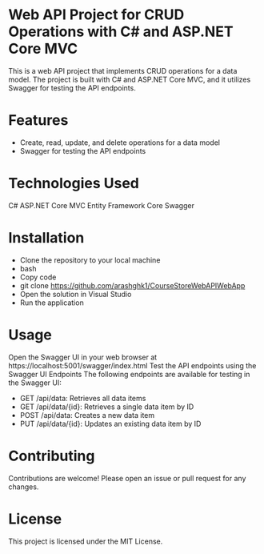 # Web API Project for CRUD Operations with C# and ASP.NET Core MVC
This is a web API project that implements CRUD operations for a data model. The project is built with C# and ASP.NET Core MVC, and it utilizes Swagger for testing the API endpoints.

# Features
- Create, read, update, and delete operations for a data model
- Swagger for testing the API endpoints

# Technologies Used
C#
ASP.NET Core MVC
Entity Framework Core
Swagger

# Installation
- Clone the repository to your local machine
- bash
- Copy code
- git clone https://github.com/arashghk1/CourseStoreWebAPIWebApp
- Open the solution in Visual Studio
- Run the application

# Usage
Open the Swagger UI in your web browser at https://localhost:5001/swagger/index.html
Test the API endpoints using the Swagger UI
Endpoints
The following endpoints are available for testing in the Swagger UI:

- GET /api/data: Retrieves all data items
- GET /api/data/{id}: Retrieves a single data item by ID
- POST /api/data: Creates a new data item
- PUT /api/data/{id}: Updates an existing data item by ID

# Contributing
Contributions are welcome! Please open an issue or pull request for any changes.

# License
This project is licensed under the MIT License.
